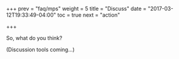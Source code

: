 +++
prev = "faq/mps"
weight = 5
title = "Discuss"
date = "2017-03-12T19:33:49-04:00"
toc = true
next = "action"

+++

So, what do you think?

(Discussion tools coming...)

<!--
<div class="fb-comments" data-href="http://www.localpr.ca/" data-numposts="10"></div>


-->